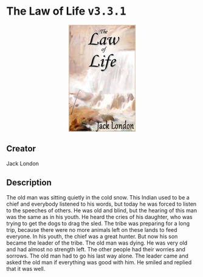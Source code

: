 
# The Law of Life <kbd>v3.3.1</kbd>

<center>
  <img src="./cover-1024.jpg"/>
</center>

## Creator
Jack London

## Description
The old man was sitting quietly in the cold snow. This Indian used to be a chief and everybody listened to his words, but today he was forced to listen to the speeches of others. He was old and blind, but the hearing of this man was the same as in his youth. He heard the cries of his daughter, who was trying to get the dogs to drag the sled. The tribe was preparing for a long trip, because there were no more animals left on these lands to feed everyone. In his youth, the chief was a great hunter. But now his son became the leader of the tribe. The old man was dying. He was very old and had almost no strength left. The other people had their worries and sorrows. The old man had to go his last way alone. The leader came and asked the old man if everything was good with him. He smiled and replied that it was well.
